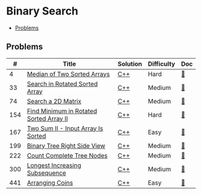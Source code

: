 # Binary Search

- [Problems](#problems)

## Problems

| #   | Title | Solution | Difficulty | Doc |
| --- | ----- | -------- | ---------- | --- |
| 4 | [Median of Two Sorted Arrays](https://leetcode.com/problems/median-of-two-sorted-arrays/) | [C++](../../code/cpp/4.cpp) | Hard | [📃](../../docs/4.%20Median%20of%20Two%20Sorted%20Arrays.md) |
| 33 | [Search in Rotated Sorted Array](https://leetcode.com/problems/search-in-rotated-sorted-array/) | [C++](../../code/cpp/33.cpp) | Medium | [📃](../../docs/33.%20Search%20in%20Rotated%20Sorted%20Array.md) |
| 74 | [Search a 2D Matrix](https://leetcode.com/problems/search-a-2d-matrix/) | [C++](../../code/cpp/74.cpp) | Medium | [📃](../../docs/74.%20Search%20a%202D%20Matrix.md) |
| 154 | [Find Minimum in Rotated Sorted Array II](https://leetcode.com/problems/find-minimum-in-rotated-sorted-array-ii/) | [C++](../../code/cpp/154.cpp) | Hard | [📃](../../docs/154.%20Find%20Minimum%20in%20Rotated%20Sorted%20Array%20II.md) |
| 167 | [Two Sum II - Input Array Is Sorted](https://leetcode.com/problems/two-sum-ii-input-array-is-sorted/) | [C++](../../code/cpp/167.cpp) | Easy | [📃](../../docs/167.%20Two%20Sum%20II%20-%20Input%20Array%20Is%20Sorted.md) |
| 199 | [Binary Tree Right Side View](https://leetcode.com/problems/binary-tree-right-side-view/) | [C++](../../code/cpp/199.cpp) | Medium | [📃](../../docs/199.%20Binary%20Tree%20Right%20Side%20View.md) |
| 222 | [Count Complete Tree Nodes](https://leetcode.com/problems/count-complete-tree-nodes/) | [C++](../../code/cpp/222.cpp) | Medium | [📃](../../docs/222.%20Count%20Complete%20Tree%20Nodes.md) |
| 300 | [Longest Increasing Subsequence](https://leetcode.com/problems/longest-increasing-subsequence/) | [C++](../../code/cpp/300.cpp) | Medium | [📃](../../docs/300.%20Longest%20Increasing%20Subsequence.md) |
| 441 | [Arranging Coins](https://leetcode.com/problems/arranging-coins/) | [C++](../../code/cpp/441.cpp) | Easy | [📃](../../docs/441.%20Arranging%20Coins.md) |
